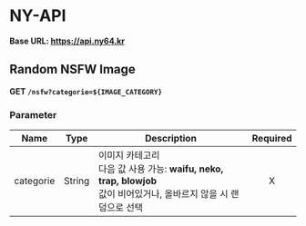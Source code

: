 # NY-API

**Base URL: https://api.ny64.kr**

## Random NSFW Image

**GET `/nsfw?categorie=${IMAGE_CATEGORY}`**

### Parameter

|   Name    |  Type  | Description                                                                                                             | Required |
| :-------: | :----: | ----------------------------------------------------------------------------------------------------------------------- | :------: |
| categorie | String | 이미지 카테고리<br>다음 값 사용 가능: **waifu, neko, trap, blowjob**<br>값이 비어있거나, 올바르지 않을 시 랜덤으로 선택 |    X     |
